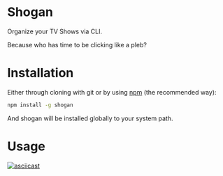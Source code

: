 # Shogan
Organize your TV Shows via CLI.

Because who has time to be clicking like a pleb?

# Installation

Either through cloning with git or by using [npm](http://npmjs.org) (the recommended way):

```bash
npm install -g shogan
```

And shogan will be installed globally to your system path.

# Usage

[![asciicast](https://asciinema.org/a/qZxtm8hnCe4t1J7sN2Jolzb78.png)](https://asciinema.org/a/qZxtm8hnCe4t1J7sN2Jolzb78)
